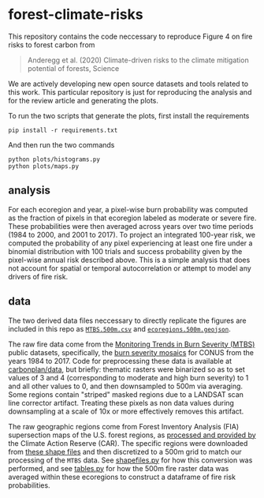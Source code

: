 # forest-climate-risks

This repository contains the code neccessary to reproduce Figure 4 on fire risks to forest carbon from

> Anderegg et al. (2020) Climate-driven risks to the climate mitigation potential of forests, Science

We are actively developing new open source datasets and tools related to this work. This particular repository is just for reproducing the analysis and for the review article and generating the plots.

To run the two scripts that generate the plots, first install the requirements

```
pip install -r requirements.txt
```

And then run the two commands

```
python plots/histograms.py
python plots/maps.py
```

## analysis

For each ecoregion and year, a pixel-wise burn probability was computed as the fraction of pixels in that ecoregion labeled as moderate or severe fire. These probabilities were then averaged across years over two time periods (1984 to 2000, and 2001 to 2017). To project an integrated 100-year risk, we computed the probability of any pixel experiencing at least one fire under a binomial distribution with 100 trials and success probability given by the pixel-wise annual risk described above. This is a simple analysis that does not account for spatial or temporal autocorrelation or attempt to model any drivers of fire risk.

## data

The two derived data files neccessary to directly replicate the figures are included in this repo as [`MTBS.500m.csv`](data/MTBS.500m.csv) and [`ecoregions.500m.geojson`](ecoregions.500m.geojson).

The raw fire data come from the [Monitoring Trends in Burn Severity (MTBS)](https://www.mtbs.gov/) public datasets, specifically, the [burn severity mosaics](https://www.mtbs.gov/direct-download) for CONUS from the years 1984 to 2017. Code for preprocessing these data is available at [carbonplan/data](https://github.com/carbonplan/data), but briefly: thematic rasters were binarized so as to set values of 3 and 4 (corresponding to moderate and high burn severity) to 1 and all other values to 0, and then downsampled to 500m via averaging. Some regions contain "striped" masked regions due to a LANDSAT scan line corrector artifact. Treating these pixels as non data values during downsampling at a scale of 10x or more effectively removes this artifact.

The raw geographic regions come from Forest Inventory Analysis (FIA) supersection maps of the U.S. forest regions, as [processed and provided by](https://www.climateactionreserve.org/how/protocols/forest/assessment-area-data/) the Climate Action Reserve (CAR). The specific regions were downloaded from [these shape files](https://www.climateactionreserve.org/wp-content/uploads/2009/03/GIS-Supersection-Shape-File1.zip) and then discretized to a 500m grid to match our processing of the `MTBS` data. See [shapefiles.py](scripts/ecoregions.py) for how this conversion was performed, and see [tables.py](scripts/tables.py) for how the 500m fire raster data was averaged within these ecoregions to construct a dataframe of fire risk probabilities. 
